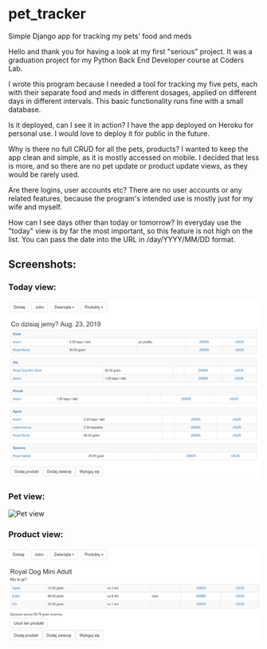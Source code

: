 # pet_tracker
Simple Django app for tracking my pets' food and meds

Hello and thank you for having a look at my first "serious" project. It was a graduation project for my Python Back End Developer course at Coders Lab.

I wrote this program because I needed a tool for tracking my five pets, each with their separate food and meds in different dosages, applied on different days in different intervals. This basic functionality runs fine with a small database.

Is it deployed, can I see it in action?
I have the app deployed on Heroku for personal use. I would love to deploy it for public in the future.

Why is there no full CRUD for all the pets, products?
I wanted to keep the app clean and simple, as it is mostly accessed on mobile. I decided that less is more, and so there are no pet update or product update views, as they would be rarely used.

Are there logins, user accounts etc?
There are no user accounts or any related features, because the program's intended use is mostly just for my wife and myself.

How can I see days other than today or tomorrow?
In everyday use the "today" view is by far the most important, so this feature is not high on the list. You can pass the date into the URL in /day/YYYY/MM/DD format.

Screenshots:
------------
### Today view:

![Today view](https://github.com/IgorKwiatkowski/pet_tracker/raw/screenshots/screenshots/today_view.png?raw=true "Today View")

### Pet view:

![Pet view](https://github.com/IgorKwiatkowski/pet_tracker/raw/screenshots/screenshots/pet_view.pngraw=true "Pet View")

### Product view:

![Product view](https://github.com/IgorKwiatkowski/pet_tracker/raw/screenshots/screenshots/product_view.png?raw=true "Product View")
